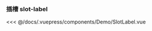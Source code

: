 ### 插槽 slot-label

<template>
  <Demo-SlotLabel />
</template>

<<< @/docs/.vuepress/components/Demo/SlotLabel.vue
